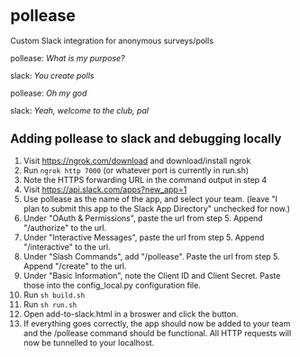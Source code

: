 # pollease
Custom Slack integration for anonymous surveys/polls

pollease: _What is my purpose?_

slack: _You create polls_

pollease: _Oh my god_

slack: _Yeah, welcome to the club, pal_

## Adding pollease to slack and debugging locally
1. Visit https://ngrok.com/download and download/install ngrok
2. Run `ngrok http 7000` (or whatever port is currently in run.sh)
3. Note the HTTPS forwarding URL in the command output in step 4 
4. Visit https://api.slack.com/apps?new_app=1
5. Use pollease as the name of the app, and select your team. (leave "I plan to submit this app to the Slack App Directory" unchecked for now.)
6. Under "OAuth & Permissions", paste the url from step 5. Append "/authorize" to the url.
7. Under "Interactive Messages", paste the url from step 5. Append "/interactive" to the url.
8. Under "Slash Commands", add "/pollease". Paste the url from step 5. Append "/create" to the url.
9. Under "Basic Information", note the Client ID and Client Secret. Paste those into the config_local.py configuration file. 
10. Run `sh build.sh`
11. Run `sh run.sh`
12. Open add-to-slack.html in a broswer and click the button. 
13. If everything goes correctly, the app should now be added to your team and the /pollease command should be functional. All HTTP requests will now be tunnelled to your localhost.